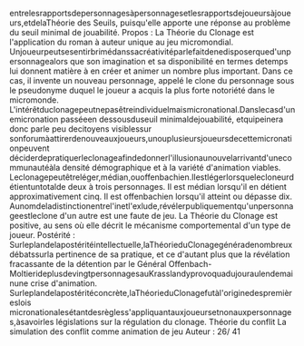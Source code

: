 entrelesrapportsdepersonnagesàpersonnagesetlesrapportsdejoueursàjoueurs,etdelaThéorie
des Seuils, puisqu'elle apporte une réponse au problème du seuil minimal de jouabilité. 
Propos : 
La Théorie du Clonage est l'application du roman à auteur unique au jeu micromondial. 
Unjoueurpeutsesentirbrimédanssacréativitéparlefaitdenedisposerqued'unpersonnagealors
que son imagination et sa disponibilité en termes detemps lui donnent matière à en créer et animer un
nombre plus important. Dans ce cas, il invente un nouveau personnage, appelé le clone du personnage
sous le pseudonyme duquel le joueur a acquis la plus forte notoriété dans le micromonde. 
L'intérêtduclonagepeutnepasêtreindividuelmaismicronational.Danslecasd'unemicronation
passéeen dessousduseuil minimaldejouabilité, etquipeinera donc parle peu decitoyens visiblessur
sonforumàattirerdenouveauxjoueurs,unouplusieursjoueursdecettemicronationpeuvent
déciderdepratiquerleclonageafindedonnerl'illusionaunouvelarrivantd'unecommunautéàla
densité démographique et à la variété d'animation viables. 
Leclonagepeutêtreléger,médian,ouoffenbachien.Ilestlégerlorsquelecloneurdétientuntotalde
deux à trois personnages. Il est médian lorsqu'il en détient approximativement cinq. Il est offenbachien
lorsqu'il atteint ou dépasse dix. 
Aunomdeladistinctionentrel'inetl'exlude,révélerpubliquementqu'unpersonnageestleclone
d'un autre est une faute de jeu. La Théorie du Clonage est positive, au sens où elle décrit le mécanisme
comportemental d'un type de joueur. 
Postérité : 
Surleplandelapostéritéintellectuelle,laThéorieduClonagegénéradenombreuxdébatssurla
pertinence de sa pratique, et ce d'autant plus que la révélation fracassante de la détention par le Général
Offenbach-MoltierideplusdevingtpersonnagesauKrasslandyprovoquadujouraulendemainune
crise d'animation. 
Surleplandelapostéritéconcrète,laThéorieduClonagefutàl'originedespremièreslois
micronationalesétantdesrègless'appliquantauxjoueursetnonauxpersonnages,àsavoirles
législations sur la régulation du clonage. 
Théorie du conflit
La simulation des conflit comme animation de jeu
Auteur : 
26/ 41